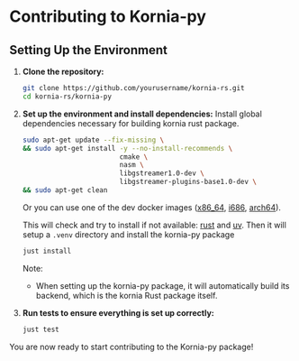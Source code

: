 # Contributing to Kornia-py

## Setting Up the Environment

1. **Clone the repository:**
    ```sh
    git clone https://github.com/yourusername/kornia-rs.git
    cd kornia-rs/kornia-py
    ```

2. **Set up the environment and install dependencies:**
    Install global dependencies necessary for building kornia rust package.
    ```sh
    sudo apt-get update --fix-missing \
    && sudo apt-get install -y --no-install-recommends \
                            cmake \
                            nasm \
                            libgstreamer1.0-dev \
                            libgstreamer-plugins-base1.0-dev \
    && sudo apt-get clean
    ```

    Or you can use one of the dev docker images ([x86_64](../devel-x86_64.Dockerfile), [i686](../devel-i686.Dockerfile), [arch64](../devel-aarch64.Dockerfile)).

    This will check and try to install if not available: [rust](https://rustup.rs/) and [uv](https://docs.astral.sh/uv/).
    Then it will setup a `.venv` directory and install the kornia-py package
    ```sh
    just install
    ```

    Note:
    - When setting up the kornia-py package, it will automatically build its backend, which is the kornia Rust package itself.


3. **Run tests to ensure everything is set up correctly:**
    ```sh
    just test
    ```

You are now ready to start contributing to the Kornia-py package!

